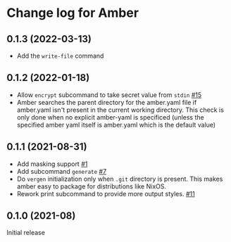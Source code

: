 # Change log for Amber

## 0.1.3 (2022-03-13)

* Add the `write-file` command

## 0.1.2 (2022-01-18)

* Allow `encrypt` subcommand to take secret value from `stdin` [#15](https://github.com/fpco/amber/issues/15)
* Amber searches the parent directory for the amber.yaml file if
  amber.yaml isn't present in the current working directory. This
  check is only done when no explicit amber-yaml is specificed (unless
  the specified amber yaml itself is amber.yaml which is the default
  value)

## 0.1.1 (2021-08-31)

* Add masking support [#1](https://github.com/fpco/amber/issues/1)
* Add subcommand `generate` [#7](https://github.com/fpco/amber/pull/7)
* Do `vergen` initialization only when `.git` directory is
  present. This makes amber easy to package for distributions like
  NixOS.
* Rework print subcommand to provide more output styles.
  [#11](https://github.com/fpco/amber/pull/11)

## 0.1.0 (2021-08)

Initial release
